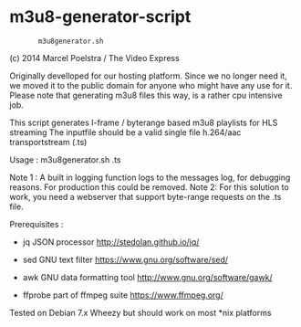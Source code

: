 m3u8-generator-script
=====================

           m3u8generator.sh

  (c) 2014 Marcel Poelstra / The Video Express
  
  Originally develloped for our hosting platform.
  Since we no longer need it, we moved it to the public domain for anyone who might have any use for it.
  Please note that generating m3u8 files this way, is a rather cpu intensive job.
  
  
  This script generates I-frame / byterange based m3u8 playlists for HLS streaming
  The inputfile should be a valid single file h.264/aac transportstream (.ts)
  
  Usage :  m3u8generator.sh <inputfile>.ts
  
  Note 1 :
  A built in logging function logs to the messages log, for debugging reasons.  For production this could be removed.
  Note 2:
  For this solution to work, you need a webserver that support byte-range requests on the .ts file.


  Prerequisites : 
  
  - jq  JSON processor  http://stedolan.github.io/jq/
  
  - sed GNU text filter https://www.gnu.org/software/sed/
  
  - awk GNU data formatting tool http://www.gnu.org/software/gawk/

  - ffprobe part of ffmpeg suite https://www.ffmpeg.org/
  
  Tested on Debian 7.x Wheezy but should work on most *nix platforms
 
 
